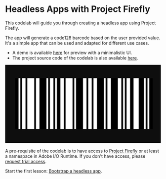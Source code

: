 # Headless Apps with Project Firefly

This codelab will guide you through creating a headless app using Project Firefly.   

The app will generate a code128 barcode based on the user provided value. It's a simple app that can be used and adapted for different use cases.
 
* A demo is available [here](https://s3.amazonaws.com/adobe-cna/ringel/adobeio-cna-barcode-1.0.0-beta/index.html) for preview with a minimalistic UI.
* The project source code of the codelab is also available [here](https://github.com/AdobeDocs/adobeio-codelabs-barcode/blob/master/lessons/source/my-barcode-app.zip).

![barcode](lessons/assets/barcode.png)   

A pre-requisite of the codelab is to have access to [Project Firefly](https://github.com/AdobeDocs/project-firefly) or at least a namespace in Adobe I/O Runtime. 
If you don't have access, please [request trial access](https://github.com/AdobeDocs/adobeio-runtime/blob/master/overview/request_a_trial.md).  

Start the first lesson: [Bootstrap a headless app](/lessons/bootstrap.md).